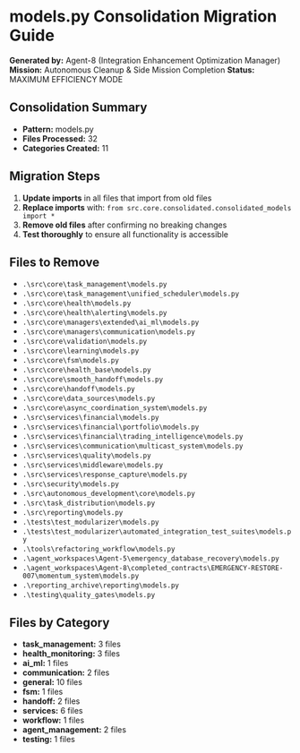 # models.py Consolidation Migration Guide

**Generated by:** Agent-8 (Integration Enhancement Optimization Manager)
**Mission:** Autonomous Cleanup & Side Mission Completion
**Status:** MAXIMUM EFFICIENCY MODE

## Consolidation Summary

- **Pattern:** models.py
- **Files Processed:** 32
- **Categories Created:** 11

## Migration Steps

1. **Update imports** in all files that import from old files
2. **Replace imports** with: `from src.core.consolidated.consolidated_models import *`
3. **Remove old files** after confirming no breaking changes
4. **Test thoroughly** to ensure all functionality is accessible

## Files to Remove

- `.\src\core\task_management\models.py`
- `.\src\core\task_management\unified_scheduler\models.py`
- `.\src\core\health\models.py`
- `.\src\core\health\alerting\models.py`
- `.\src\core\managers\extended\ai_ml\models.py`
- `.\src\core\managers\communication\models.py`
- `.\src\core\validation\models.py`
- `.\src\core\learning\models.py`
- `.\src\core\fsm\models.py`
- `.\src\core\health_base\models.py`
- `.\src\core\smooth_handoff\models.py`
- `.\src\core\handoff\models.py`
- `.\src\core\data_sources\models.py`
- `.\src\core\async_coordination_system\models.py`
- `.\src\services\financial\models.py`
- `.\src\services\financial\portfolio\models.py`
- `.\src\services\financial\trading_intelligence\models.py`
- `.\src\services\communication\multicast_system\models.py`
- `.\src\services\quality\models.py`
- `.\src\services\middleware\models.py`
- `.\src\services\response_capture\models.py`
- `.\src\security\models.py`
- `.\src\autonomous_development\core\models.py`
- `.\src\task_distribution\models.py`
- `.\src\reporting\models.py`
- `.\tests\test_modularizer\models.py`
- `.\tests\test_modularizer\automated_integration_test_suites\models.py`
- `.\tools\refactoring_workflow\models.py`
- `.\agent_workspaces\Agent-5\emergency_database_recovery\models.py`
- `.\agent_workspaces\Agent-8\completed_contracts\EMERGENCY-RESTORE-007\momentum_system\models.py`
- `.\reporting_archive\reporting\models.py`
- `.\testing\quality_gates\models.py`

## Files by Category

- **task_management:** 3 files
- **health_monitoring:** 3 files
- **ai_ml:** 1 files
- **communication:** 2 files
- **general:** 10 files
- **fsm:** 1 files
- **handoff:** 2 files
- **services:** 6 files
- **workflow:** 1 files
- **agent_management:** 2 files
- **testing:** 1 files
